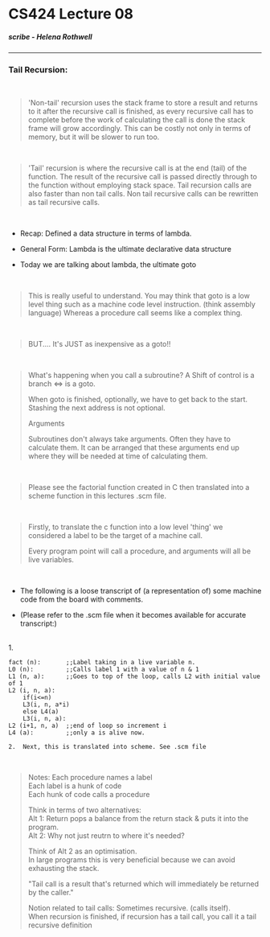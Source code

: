# CS424  Lecture 08
##### scribe - Helena Rothwell

---

### Tail Recursion:

<br/>

>
> 'Non-tail' recursion uses the stack frame to store a result and returns to it after the recursive call is finished, as every recursive call has to complete before the work of calculating the call is done the stack frame will grow accordingly. This can be costly not only in terms of memory, but it will be slower to run too.
>

<br/>

>
> 'Tail' recursion is where the recursive call is at the end (tail) of the function. The result of the recursive call is passed directly through to the function without employing stack space. Tail recursion calls are also faster than non tail calls. 
Non tail recursive calls can be rewritten as tail recursive calls. 
>

<br/>

- Recap: Defined a data structure in terms of lambda.

- General Form: Lambda is the ultimate declarative data structure

- Today we are talking about lambda, the ultimate goto

<br/>

> This is really useful to understand. You may think that goto is a low level thing such as a machine code level instruction. (think assembly language) Whereas a procedure call seems like a complex thing. 
>
<br/>

>BUT.... It's JUST as inexpensive as a goto!! 
> 
<br/>

>What's happening when you call a subroutine? A Shift of control is a branch <=> is a goto. 
>
> When goto is finished, optionally, we have to get back to the start. Stashing the next address is not optional. 
>  
>  
> Arguments
>   
>  
> Subroutines don't always take arguments. Often they have to calculate them. It can be arranged that these arguments end up where they will be needed at time of calculating them.
> 
<br/>

> Please see the factorial function created in C then translated into a scheme function in this lectures .scm file. 
> 
<br/>

> Firstly, to translate the c function into a low level 'thing' we considered a label to be the target of a machine call. 
>  
>  
> Every program point will call a procedure, and arguments will all be live variables. 
> 
<br/>

- The following is a loose transcript of (a representation of) some machine code from the board with comments.

- (Please refer to the .scm file when it becomes available for accurate transcript:)

<br/>
 	1. 
	
	fact (n): 		;;Label taking in a live variable n.
	L0 (n):			;;Calls label 1 with a value of n & 1
	L1 (n, a):		;;Goes to top of the loop, calls L2 with initial value of 1
	L2 (i, n, a):	
		if(i<=n)
		L3(i, n, a*i)
		else L4(a)
		L3(i, n, a):
	L2 (i+1, n, a)	;;end of loop so increment i
	L4 (a): 		;;only a is alive now.
	
	2.	Next, this is translated into scheme. See .scm file
	
> 
<br/>
	
>Notes:
>	Each procedure names a label  
>	Each label is a hunk of code  
>	Each hunk of code calls a procedure  
>   
>  	
>	Think in terms of two alternatives:  
>		Alt 1: Return pops a balance from the return stack & puts it into the program.  
>		Alt 2: Why not just reutrn to where it's needed?   
>     
>    
>	Think of Alt 2 as an optimisation.   
>	In large programs this is very beneficial because we can avoid exhausting the stack.  
>  
>	"Tail call is a result that's returned which will immediately be returned by the caller."  
>  
>	Notion related to tail calls: Sometimes recursive. (calls itself).  
>	When recursion is finished, if recursion has a tail call, you call it a tail recursive definition
	
	
	